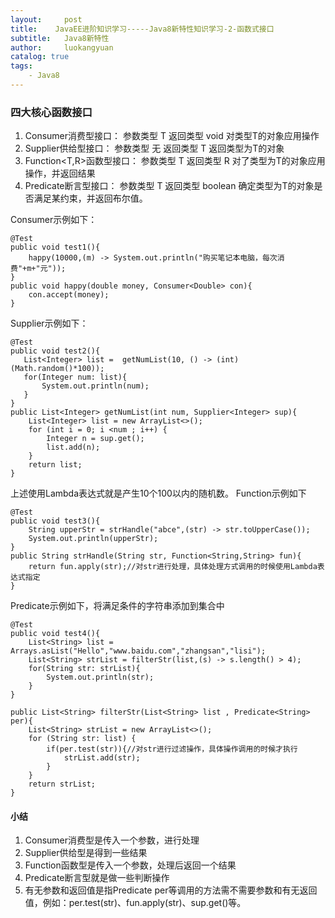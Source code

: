 ```yaml
---
layout:     post
title:    JavaEE进阶知识学习-----Java8新特性知识学习-2-函数式接口
subtitle:   Java8新特性
author:     luokangyuan
catalog: true
tags:
    - Java8
---
```

### 四大核心函数接口
1. Consumer<T>消费型接口： 参数类型 T  返回类型 void 对类型T的对象应用操作
2. Supplier<T>供给型接口： 参数类型 无 返回类型 T 返回类型为T的对象
3. Function<T,R>函数型接口： 参数类型 T 返回类型 R 对了类型为T的对象应用操作，并返回结果
4. Predicate<T>断言型接口： 参数类型 T 返回类型 boolean 确定类型为T的对象是否满足某约束，并返回布尔值。

Consumer示例如下：

	@Test
	public void test1(){
	    happy(10000,(m) -> System.out.println("购买笔记本电脑，每次消费"+m+"元"));
	}
	public void happy(double money, Consumer<Double> con){
	    con.accept(money);
	}
Supplier示例如下：

	@Test
	public void test2(){
	   List<Integer> list =  getNumList(10, () -> (int)(Math.random()*100));
	   for(Integer num: list){
	       System.out.println(num);
	   }
	}
	public List<Integer> getNumList(int num, Supplier<Integer> sup){
	    List<Integer> list = new ArrayList<>();
	    for (int i = 0; i <num ; i++) {
	        Integer n = sup.get();
	        list.add(n);
	    }
	    return list;
	}
上述使用Lambda表达式就是产生10个100以内的随机数。
Function示例如下

	@Test
	public void test3(){
	    String upperStr = strHandle("abce",(str) -> str.toUpperCase());
	    System.out.println(upperStr);
	}
	public String strHandle(String str, Function<String,String> fun){
	    return fun.apply(str);//对str进行处理，具体处理方式调用的时候使用Lambda表达式指定
	}
Predicate示例如下，将满足条件的字符串添加到集合中
	
	@Test
	public void test4(){
	    List<String> list = Arrays.asList("Hello","www.baidu.com","zhangsan","lisi");
	    List<String> strList = filterStr(list,(s) -> s.length() > 4);
	    for(String str: strList){
	        System.out.println(str);
	    }
	}
	
	public List<String> filterStr(List<String> list , Predicate<String> per){
	    List<String> strList = new ArrayList<>();
	    for (String str: list) {
	        if(per.test(str)){//对str进行过滤操作，具体操作调用的时候才执行
	            strList.add(str);
	        }
	    }
	    return strList;
	}
#### 小结
1. Consumer消费型是传入一个参数，进行处理
2. Supplier供给型是得到一些结果
2. Function函数型是传入一个参数，处理后返回一个结果
3. Predicate断言型就是做一些判断操作
4. 有无参数和返回值是指Predicate<String> per等调用的方法需不需要参数和有无返回值，例如：per.test(str)、fun.apply(str)、sup.get()等。
